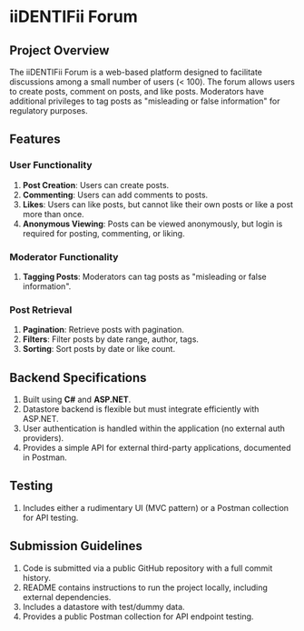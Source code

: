 # iiDENTIFii Forum

## Project Overview
The iiDENTIFii Forum is a web-based platform designed to facilitate discussions among a small number of users (< 100). The forum allows users to create posts, comment on posts, and like posts. Moderators have additional privileges to tag posts as "misleading or false information" for regulatory purposes.

## Features

### User Functionality
1. **Post Creation**: Users can create posts.
2. **Commenting**: Users can add comments to posts.
3. **Likes**: Users can like posts, but cannot like their own posts or like a post more than once.
4. **Anonymous Viewing**: Posts can be viewed anonymously, but login is required for posting, commenting, or liking.

### Moderator Functionality
1. **Tagging Posts**: Moderators can tag posts as "misleading or false information".

### Post Retrieval
1. **Pagination**: Retrieve posts with pagination.
2. **Filters**: Filter posts by date range, author, tags.
3. **Sorting**: Sort posts by date or like count.

## Backend Specifications
1. Built using **C#** and **ASP.NET**.
2. Datastore backend is flexible but must integrate efficiently with ASP.NET.
3. User authentication is handled within the application (no external auth providers).
4. Provides a simple API for external third-party applications, documented in Postman.

## Testing
1. Includes either a rudimentary UI (MVC pattern) or a Postman collection for API testing.

## Submission Guidelines
1. Code is submitted via a public GitHub repository with a full commit history.
2. README contains instructions to run the project locally, including external dependencies.
3. Includes a datastore with test/dummy data.
4. Provides a public Postman collection for API endpoint testing.
